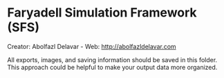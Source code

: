 # Faryadell Simulation Framework (SFS)
Creator: Abolfazl Delavar - Web: http://abolfazldelavar.com

All exports, images, and saving information should be saved in this folder. This approach could be helpful to make your output data more organized.